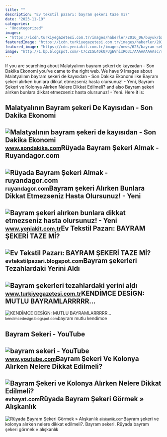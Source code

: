 ```yaml
---
title: ""
description: "Ev tekstil pazarı: bayram şekeri̇ taze mi̇?"
date: "2023-11-19"
categories:
- "Uncategorized"
images:
- "https://icdn.turkiyegazetesi.com.tr/images/haberler/2016_06/buyuk/bayram-sekerleri-tezahlardaki-yerini-aldi-1467272090.gif"
featuredImage: "https://icdn.turkiyegazetesi.com.tr/images/haberler/2016_06/buyuk/bayram-sekerleri-tezahlardaki-yerini-aldi-1467272090.gif"
featured_image: "https://cdn.yeniakit.com.tr/images/news/625/bayram-sekeri-alirken-bunlara-dikkat-etmezseniz-hasta-olursunuz-h1528985317-250449.jpg"
image: "http://1.bp.blogspot.com/-C7cZISL4DkU/UgEVhixRO3I/AAAAAAAAAsc/r3OJlSDqSs8/s1600/2911588-bayram-sekeri.jpg"
---
```


If you are searching about Malatyalının bayram şekeri de kayısıdan - Son Dakika Ekonomi you've came to the right web. We have 9 Images about Malatyalının bayram şekeri de kayısıdan - Son Dakika Ekonomi like Bayram şekeri alırken bunlara dikkat etmezseniz hasta olursunuz! - Yeni, Bayram Şekeri ve Kolonya Alırken Nelere Dikkat Edilmeli? and also Bayram şekeri alırken bunlara dikkat etmezseniz hasta olursunuz! - Yeni. Here it is:

Malatyalının Bayram şekeri De Kayısıdan - Son Dakika Ekonomi
------------------------------------------------------------

 ![Malatyalının bayram şekeri de kayısıdan - Son Dakika Ekonomi](https://foto.sondakika.com/haber/2019/05/30/malatyalinin-bayram-sekeri-de-kayisidan-12100405_osd.jpg) <small>www.sondakika.com</small>Rüyada Bayram Şekeri Almak - Ruyandagor.com
-------------------------------------------

 ![Rüyada Bayram Şekeri Almak - ruyandagor.com](https://images.ruyandagor.com/2017/04/bayram-sekeri-almak-0038.jpg) <small>ruyandagor.com</small>Bayram şekeri Alırken Bunlara Dikkat Etmezseniz Hasta Olursunuz! - Yeni
-----------------------------------------------------------------------

 ![Bayram şekeri alırken bunlara dikkat etmezseniz hasta olursunuz! - Yeni](https://cdn.yeniakit.com.tr/images/news/625/bayram-sekeri-alirken-bunlara-dikkat-etmezseniz-hasta-olursunuz-h1528985317-250449.jpg) <small>www.yeniakit.com.tr</small>Ev Tekstil Pazarı: BAYRAM ŞEKERİ TAZE Mİ?
-----------------------------------------

 ![Ev Tekstil Pazarı: BAYRAM ŞEKERİ TAZE Mİ?](https://2.bp.blogspot.com/-W7BpRzgA3-Q/V3ZYadDBReI/AAAAAAAACfE/RaCt-PmvtHwr28wapFlgPZ5ySgc9EVKzwCLcB/s1600/bayram-sekeri.jpg) <small>evtekstilpazari.blogspot.com</small>Bayram şekerleri Tezahlardaki Yerini Aldı
-----------------------------------------

 ![Bayram şekerleri tezahlardaki yerini aldı](https://icdn.turkiyegazetesi.com.tr/images/haberler/2016_06/buyuk/bayram-sekerleri-tezahlardaki-yerini-aldi-1467272090.gif) <small>www.turkiyegazetesi.com.tr</small>KENDİMCE DESİGN: MUTLU BAYRAMLARRRRR...
---------------------------------------

 ![KENDİMCE DESİGN: MUTLU BAYRAMLARRRRR...](http://1.bp.blogspot.com/-C7cZISL4DkU/UgEVhixRO3I/AAAAAAAAAsc/r3OJlSDqSs8/s1600/2911588-bayram-sekeri.jpg) <small>kendimcedesign.blogspot.com</small>bayram mutlu kendimce

Bayram Sekeri - YouTube
-----------------------

 ![bayram sekeri - YouTube](https://i.ytimg.com/vi/9zx9UFS8riA/maxresdefault.jpg) <small>www.youtube.com</small>Bayram Şekeri Ve Kolonya Alırken Nelere Dikkat Edilmeli?
--------------------------------------------------------

 ![Bayram Şekeri ve Kolonya Alırken Nelere Dikkat Edilmeli?](https://evhayat.com/wp-content/uploads/2009/09/bayram-sekeri.jpg) <small>evhayat.com</small>Rüyada Bayram Şekeri Görmek » Alışkanlık
----------------------------------------

 ![Rüyada Bayram Şekeri Görmek » Alışkanlık](https://aliskanlik.com/wp-content/uploads/2019/11/ruyada-bayram-sekeri-gormek.jpg) <small>aliskanlik.com</small>Bayram şekeri ve kolonya alırken nelere dikkat edilmeli?. Bayram sekeri. Rüyada bayram şekeri görmek » alışkanlık
